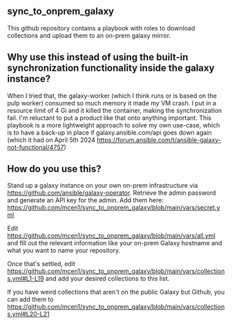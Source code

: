 ## sync_to_onprem_galaxy

This github repository contains a playbook with roles to download collections and upload them to an on-prem galaxy mirror.

## Why use this instead of using the built-in synchronization functionality inside the galaxy instance?

When I tried that, the galaxy-worker (which I think runs or is based on the pulp worker) consumed so much memory it made my VM crash. I put in a resource limit of 4 Gi and it killed the container, making the synchronization fail. I'm reluctant to put a product like that onto anything important. This playbook is a more lightweight approach to solve my own use-case, which is to have a back-up in place if galaxy.ansible.com/api goes down again (which it had on April 5th 2024 https://forum.ansible.com/t/ansible-galaxy-not-functional/4757)

## How do you use this?

Stand up a galaxy instance on your own on-prem infrastructure via https://github.com/ansible/galaxy-operator. Retrieve the admin password and generate an API key for the admin. Add them here: https://github.com/mcen1/sync_to_onprem_galaxy/blob/main/vars/secret.yml

Edit https://github.com/mcen1/sync_to_onprem_galaxy/blob/main/vars/all.yml and fill out the relevant information like your on-prem Galaxy hostname and what you want to name your repository.

Once that's settled, edit https://github.com/mcen1/sync_to_onprem_galaxy/blob/main/vars/collections.yml#L1-L19 and add your desired collections to this list. 

If you have weird collections that aren't on the public Galaxy but Github, you can add them to https://github.com/mcen1/sync_to_onprem_galaxy/blob/main/vars/collections.yml#L20-L21
